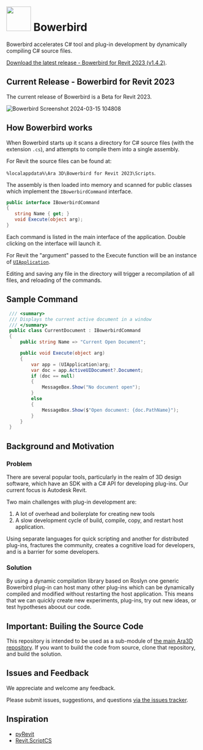 # <img width="64" src="https://github.com/ara3d/bowerbird/assets/1759994/badd9bb6-61cd-409f-9088-19a9db3f519d"/> Bowerbird

Bowerbird accelerates C# tool and plug-in development by dynamically compiling C# source files.  

[Download the latest release - Bowerbird for Revit 2023 (v1.4.2)](https://github.com/ara3d/bowerbird/releases/download/v1.4.2/Bowerbird.for.Revit.2023.msi).

## Current Release - Bowerbird for Revit 2023

The current release of Bowerbird is a Beta for Revit 2023.  

![Bowerbird Screenshot 2024-03-15 104808](https://github.com/ara3d/bowerbird/assets/1759994/b6457096-22ef-4946-9c6f-aea08fcebf74)

## How Bowerbird works

When Bowerbird starts up it scans a directory for C# source files (with the extension `.cs`), and attempts to compile them into a single assembly. 

For Revit the source files can be found at: 

`%localappdata%\Ara 3D\Bowerbird for Revit 2023\Scripts`.

The assembly is then loaded into memory and scanned for public classes which implement the `IBowerbirdCommand` interface.  

```csharp
public interface IBowerbirdCommand
{
   string Name { get; }
   void Execute(object arg);
}
```

Each command is listed in the main interface of the application. Double clicking on the interface will launch it.

For Revit the "argument" passed to the Execute function will be an instance of [`UIApplication`](https://www.revitapidocs.com/2017/51ca80e2-3e5f-7dd2-9d95-f210950c72ae.htm). 

Editing and saving any file in the directory will trigger a recompilation of all files, and reloading of the commands.  

## Sample Command

```csharp
 /// <summary>
 /// Displays the current active document in a window
 /// </summary>
 public class CurrentDocument : IBowerbirdCommand
 {
     public string Name => "Current Open Document";

     public void Execute(object arg)
     {
         var app = (UIApplication)arg;
         var doc = app.ActiveUIDocument?.Document;
         if (doc == null)
         {
             MessageBox.Show("No document open");
         }
         else
         {
             MessageBox.Show($"Open document: {doc.PathName}");
         }
     }
 }
```

## Background and Motivation

### Problem

There are several popular tools, particularly in the realm of 3D design software, which have an SDK with a C# API 
for developing plug-ins. Our current focus is Autodesk Revit. 

Two main challenges with plug-in development are:

1. A lot of overhead and boilerplate for creating new tools
2. A slow development cycle of build, compile, copy, and restart host application.   

Using separate languages for quick scripting and another for distributed plug-ins, fractures the community, 
creates a cognitive load for developers, and is a barrier for some developers. 
  
### Solution

By using a dynamic compilation library based on Roslyn one generic Bowerbird plug-in 
can host many other plug-ins which can be dynamically compiled and modified without restarting the host application.
This means that we can quickly create new experiments, plug-ins, try out new ideas, or test hypotheses aboout 
our code.  

## **Important**: Builing the Source Code

This repository is intended to be used as a sub-module of 
[the main Ara3D repository](http://github.com/ara3d/ara3d). If you want to build the 
code from source, clone that repository, and build the solution. 

## Issues and Feedback

We appreciate and welcome any feedback.

Please submit issues, suggestions, and questions [via the issues tracker](https://github.com/ara3d/bowerbird/issues).

## Inspiration 

* [pyRevit](https://github.com/eirannejad/pyRevit)
* [Revit.ScriptCS](https://github.com/sridharbaldava/Revit.ScriptCS)



